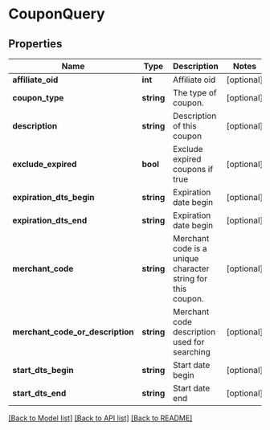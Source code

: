 # CouponQuery

## Properties
Name | Type | Description | Notes
------------ | ------------- | ------------- | -------------
**affiliate_oid** | **int** | Affiliate oid | [optional] 
**coupon_type** | **string** | The type of coupon. | [optional] 
**description** | **string** | Description of this coupon | [optional] 
**exclude_expired** | **bool** | Exclude expired coupons if true | [optional] 
**expiration_dts_begin** | **string** | Expiration date begin | [optional] 
**expiration_dts_end** | **string** | Expiration date begin | [optional] 
**merchant_code** | **string** | Merchant code is a unique character string for this coupon. | [optional] 
**merchant_code_or_description** | **string** | Merchant code description used for searching | [optional] 
**start_dts_begin** | **string** | Start date begin | [optional] 
**start_dts_end** | **string** | Start date end | [optional] 

[[Back to Model list]](../README.md#documentation-for-models) [[Back to API list]](../README.md#documentation-for-api-endpoints) [[Back to README]](../README.md)


